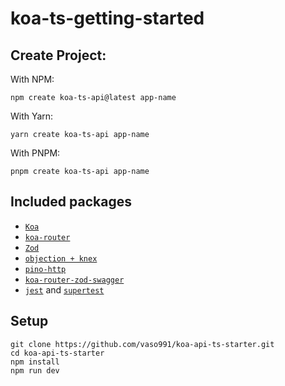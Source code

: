 # koa-ts-getting-started

## Create Project:

With NPM:
```
npm create koa-ts-api@latest app-name
```

With Yarn:
```
yarn create koa-ts-api app-name
```

With PNPM:
```
pnpm create koa-ts-api app-name
```


## Included packages
- [`Koa`](https://github.com/koajs/koa)
- [`koa-router`](https://github.com/ZijianHe/koa-router)
- [`Zod`](https://github.com/colinhacks/zod)
- [`objection + knex`](https://github.com/vincit/objection.js)
- [`pino-http`](https://github.com/pinojs/pino-http)
- [`koa-router-zod-swagger`](https://github.com/vaso991/koa-router-zod-swagger)
- [`jest`](https://github.com/facebook/jest) and [`supertest`](https://github.com/ladjs/supertest)

## Setup
```
git clone https://github.com/vaso991/koa-api-ts-starter.git
cd koa-api-ts-starter
npm install
npm run dev
```
